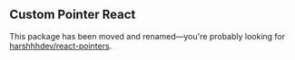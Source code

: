 ## Custom Pointer React

This package has been moved and renamed—you're probably looking for [harshhhdev/react-pointers](https://github.com/harshhhdev/react-pointers).
